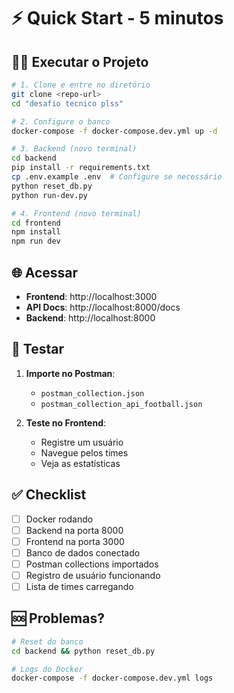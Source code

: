 # ⚡ Quick Start - 5 minutos

## 🏃‍♂️ Executar o Projeto

```bash
# 1. Clone e entre no diretório
git clone <repo-url>
cd "desafio tecnico plss"

# 2. Configure o banco
docker-compose -f docker-compose.dev.yml up -d

# 3. Backend (novo terminal)
cd backend
pip install -r requirements.txt
cp .env.example .env  # Configure se necessário
python reset_db.py
python run-dev.py

# 4. Frontend (novo terminal)
cd frontend
npm install
npm run dev
```

## 🌐 Acessar

- **Frontend**: http://localhost:3000
- **API Docs**: http://localhost:8000/docs
- **Backend**: http://localhost:8000

## 🧪 Testar

1. **Importe no Postman**:
   - `postman_collection.json`
   - `postman_collection_api_football.json`

2. **Teste no Frontend**:
   - Registre um usuário
   - Navegue pelos times
   - Veja as estatísticas

## ✅ Checklist

- [ ] Docker rodando
- [ ] Backend na porta 8000
- [ ] Frontend na porta 3000
- [ ] Banco de dados conectado
- [ ] Postman collections importados
- [ ] Registro de usuário funcionando
- [ ] Lista de times carregando

## 🆘 Problemas?

```bash
# Reset do banco
cd backend && python reset_db.py

# Logs do Docker
docker-compose -f docker-compose.dev.yml logs
```
